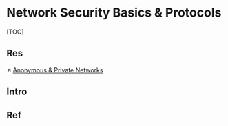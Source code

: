 # Network Security Basics & Protocols

[TOC]



## Res
↗ [Anonymous & Private Networks](../Anonymous%20&%20Private%20Networks/Anonymous%20&%20Private%20Networks.md)



## Intro


## Ref

